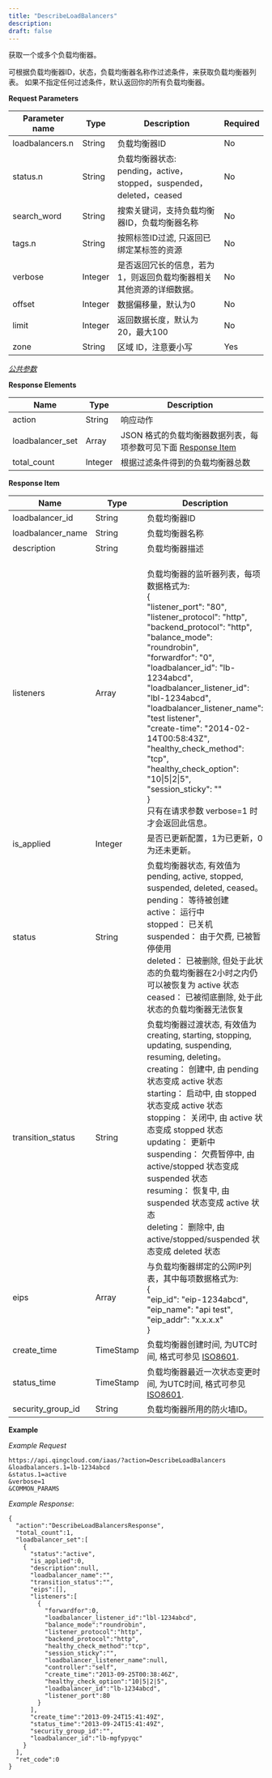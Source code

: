 ```yaml
---
title: "DescribeLoadBalancers"
description: 
draft: false
---
```




获取一个或多个负载均衡器。

可根据负载均衡器ID，状态，负载均衡器名称作过滤条件，来获取负载均衡器列表。 如果不指定任何过滤条件，默认返回你的所有负载均衡器。

**Request Parameters**

| Parameter name | Type | Description | Required |
| --- | --- | --- | --- |
| loadbalancers.n | String | 负载均衡器ID | No |
| status.n | String | 负载均衡器状态: pending，active，stopped，suspended，deleted，ceased | No |
| search_word | String | 搜索关键词，支持负载均衡器ID，负载均衡器名称 | No |
| tags.n | String | 按照标签ID过滤, 只返回已绑定某标签的资源 | No |
| verbose | Integer | 是否返回冗长的信息，若为1，则返回负载均衡器相关其他资源的详细数据。 | No |
| offset | Integer | 数据偏移量，默认为0 | No |
| limit | Integer | 返回数据长度，默认为20，最大100 | No |
| zone | String | 区域 ID，注意要小写 | Yes |

[_公共参数_](../../common/parameters.html#api-common-parameters)

**Response Elements**

| Name | Type | Description |
| --- | --- | --- |
| action | String | 响应动作 |
| loadbalancer_set | Array | JSON 格式的负载均衡器数据列表，每项参数可见下面 [Response Item](#response-item) |
| total_count | Integer | 根据过滤条件得到的负载均衡器总数 |

**Response Item**

| Name | Type | Description |
| --- | --- | --- |
| loadbalancer_id | String | 负载均衡器ID |
| loadbalancer_name | String | 负载均衡器名称 |
| description | String | 负载均衡器描述 |
| listeners | Array | <br/>负载均衡器的监听器列表，每项数据格式为:<br/>{<br/>  "listener_port": "80",<br/>  "listener_protocol": "http",<br/>  "backend_protocol": "http",<br/>  "balance_mode": "roundrobin",<br/>  "forwardfor": "0",<br/>  "loadbalancer_id": "lb-1234abcd",<br/>  "loadbalancer_listener_id": "lbl-1234abcd",<br/>  "loadbalancer_listener_name": "test listener",<br/>  "create-time": "2014-02-14T00:58:43Z",<br/>  "healthy_check_method": "tcp",<br/>  "healthy_check_option": "10\|5\|2\|5",<br/>  "session_sticky": ""<br/>}<br/>只有在请求参数 verbose=1 时才会返回此信息。 |
| is_applied | Integer | 是否已更新配置，1为已更新，0为还未更新。 |
| status | String | 负载均衡器状态, 有效值为pending, active, stopped, suspended, deleted, ceased。<br/>pending： 等待被创建<br/>active： 运行中<br/>stopped： 已关机<br/>suspended： 由于欠费, 已被暂停使用<br/>deleted： 已被删除, 但处于此状态的负载均衡器在2小时之内仍可以被恢复为 active 状态<br/>ceased： 已被彻底删除, 处于此状态的负载均衡器无法恢复 |
| transition_status | String | 负载均衡器过渡状态, 有效值为creating, starting, stopping, updating, suspending, resuming, deleting。<br/>creating： 创建中, 由 pending 状态变成 active 状态<br/>starting： 启动中, 由 stopped 状态变成 active 状态<br/>stopping： 关闭中, 由 active 状态变成 stopped 状态<br/>updating： 更新中<br/>suspending： 欠费暂停中, 由 active/stopped 状态变成 suspended 状态<br/>resuming： 恢复中, 由 suspended 状态变成 active 状态<br/>deleting： 删除中, 由 active/stopped/suspended 状态变成 deleted 状态 |
| eips | Array | 与负载均衡器绑定的公网IP列表，其中每项数据格式为:<br/>{<br/>  "eip_id": "eip-1234abcd",<br/>  "eip_name": "api test",<br/>  "eip_addr": "x.x.x.x"<br/>} |
| create_time | TimeStamp | 负载均衡器创建时间, 为UTC时间, 格式可参见 [ISO8601](http://www.w3.org/TR/NOTE-datetime). |
| status_time | TimeStamp | 负载均衡器最近一次状态变更时间, 为UTC时间, 格式可参见 [ISO8601](http://www.w3.org/TR/NOTE-datetime). |
| security_group_id | String | 负载均衡器所用的防火墙ID。 |

**Example**

_Example Request_

```
https://api.qingcloud.com/iaas/?action=DescribeLoadBalancers
&loadbalancers.1=lb-1234abcd
&status.1=active
&verbose=1
&COMMON_PARAMS
```

_Example Response_:

```
{
  "action":"DescribeLoadBalancersResponse",
  "total_count":1,
  "loadbalancer_set":[
    {
      "status":"active",
      "is_applied":0,
      "description":null,
      "loadbalancer_name":"",
      "transition_status":"",
      "eips":[],
      "listeners":[
        {
          "forwardfor":0,
          "loadbalancer_listener_id":"lbl-1234abcd",
          "balance_mode":"roundrobin",
          "listener_protocol":"http",
          "backend_protocol":"http",
          "healthy_check_method":"tcp",
          "session_sticky":"",
          "loadbalancer_listener_name":null,
          "controller":"self",
          "create_time":"2013-09-25T00:38:46Z",
          "healthy_check_option":"10|5|2|5",
          "loadbalancer_id":"lb-1234abcd",
          "listener_port":80
        }
      ],
      "create_time":"2013-09-24T15:41:49Z",
      "status_time":"2013-09-24T15:41:49Z",
      "security_group_id":"",
      "loadbalancer_id":"lb-mgfypyqc"
    }
  ],
  "ret_code":0
}
```
